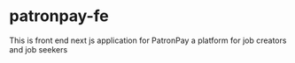 # patronpay-fe
This is front end next js application for PatronPay a platform for job creators and job seekers 
